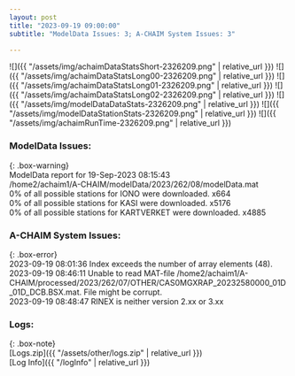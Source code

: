 ```yaml
---
layout: post
title: "2023-09-19 09:00:00"
subtitle: "ModelData Issues: 3; A-CHAIM System Issues: 3"

---
```


![]({{ "/assets/img/achaimDataStatsShort-2326209.png" | relative_url }})
![]({{ "/assets/img/achaimDataStatsLong00-2326209.png" | relative_url }})
![]({{ "/assets/img/achaimDataStatsLong01-2326209.png" | relative_url }})
![]({{ "/assets/img/achaimDataStatsLong02-2326209.png" | relative_url }})
![]({{ "/assets/img/modelDataDataStats-2326209.png" | relative_url }})
![]({{ "/assets/img/modelDataStationStats-2326209.png" | relative_url }})
![]({{ "/assets/img/achaimRunTime-2326209.png" | relative_url }})


### ModelData Issues:  
  
{: .box-warning}  
 ModelData report for 19-Sep-2023 08:15:43   
 /home2/achaim1/A-CHAIM/modelData/2023/262/08/modelData.mat   
 0% of all possible stations for IONO were downloaded. x664   
 0% of all possible stations for KASI were downloaded. x5176   
 0% of all possible stations for KARTVERKET were downloaded. x4885   
  
### A-CHAIM System Issues:  
  
{: .box-error}  
2023-09-19 08:01:36 Index exceeds the number of array elements (48).  
2023-09-19 08:46:11 Unable to read MAT-file /home2/achaim1/A-CHAIM/processed/2023/262/07/OTHER/CAS0MGXRAP_20232580000_01D_01D_DCB.BSX.mat. File might be corrupt.  
2023-09-19 08:48:47 RINEX is neither version 2.xx or 3.xx  

### Logs:  
  
{: .box-note}  
[Logs.zip]({{ "/assets/other/logs.zip" | relative_url }})  
[Log Info]({{ "/logInfo" | relative_url }})  

